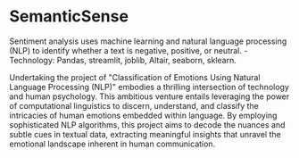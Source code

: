 # SemanticSense
Sentiment analysis uses machine learning and natural language processing (NLP)  to identify whether a text is negative, positive, or neutral.     - Technology:  Pandas, streamlit, joblib, Altair, seaborn, sklearn. 

Undertaking the project of "Classification of Emotions Using Natural Language Processing (NLP)" embodies a thrilling intersection of technology and human psychology. This ambitious venture entails leveraging the power of computational linguistics to discern, understand, and classify the intricacies of human emotions embedded within language. By employing sophisticated NLP algorithms, this project aims to decode the nuances and subtle cues in textual data, extracting meaningful insights that unravel the emotional landscape inherent in human communication.
